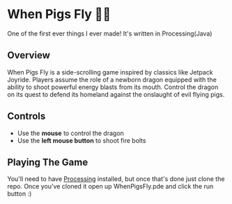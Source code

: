 # When Pigs Fly 🐉🐷

One of the first ever things I ever made! It's written in Processing(Java)

## Overview
When Pigs Fly is a side-scrolling game inspired by classics like Jetpack Joyride. Players assume the role of a newborn dragon equipped with the ability to shoot powerful energy blasts from its mouth. Control the dragon on its quest to defend its homeland against the onslaught of evil flying pigs.

## Controls
- Use the **mouse** to control the dragon
- Use the **left mouse button** to shoot fire bolts

## Playing The Game
You'll need to have [Processing](https://processing.org/) installed, but once that's done just clone the repo. Once you've cloned it open up WhenPigsFly.pde and click the run button :)




